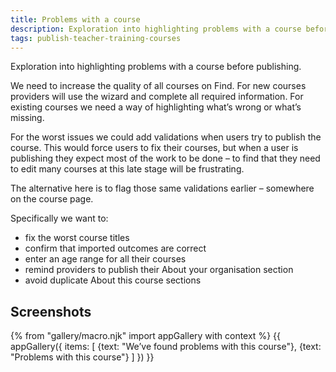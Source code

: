 ```yaml
---
title: Problems with a course
description: Exploration into highlighting problems with a course before publishing.
tags: publish-teacher-training-courses
---
```

Exploration into highlighting problems with a course before publishing.

We need to increase the quality of all courses on Find. For new courses providers will use the wizard and complete all required information. For existing courses we need a way of highlighting what’s wrong or what’s missing.

For the worst issues we could add validations when users try to publish the course. This would force users to fix their courses, but when a user is publishing they expect most of the work to be done – to find that they need to edit many courses at this late stage will be frustrating.

The alternative here is to flag those same validations earlier – somewhere on the course page.

Specifically we want to:

* fix the worst course titles
* confirm that imported outcomes are correct
* enter an age range for all their courses
* remind providers to publish their About your organisation section
* avoid duplicate About this course sections

## Screenshots

{% from "gallery/macro.njk" import appGallery with context %}
{{ appGallery({
  items: [
    {text: "We’ve found problems with this course"},
    {text: "Problems with this course"}
  ]
}) }}
